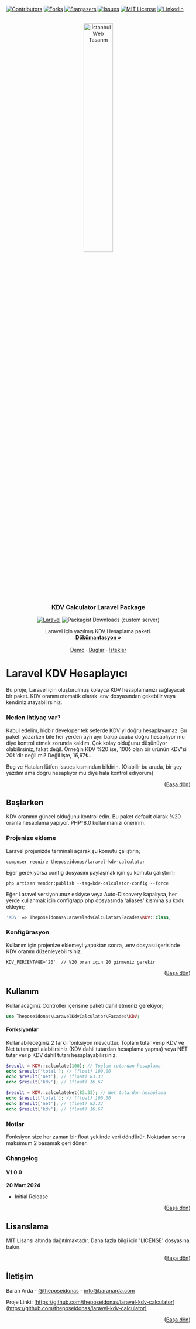 <a name="readme-top"></a>
[![Contributors][contributors-shield]][contributors-url]
[![Forks][forks-shield]][forks-url]
[![Stargazers][stars-shield]][stars-url]
[![Issues][issues-shield]][issues-url]
[![MIT License][license-shield]][license-url]
[![LinkedIn][linkedin-shield]][linkedin-url]




<!-- PROJECT LOGO -->
<br />
<div align="center">
  <a href="https://istanbulwebtasarim.pro">
    <img src="https://istanbulwebtasarim.pro/images/istanbul-web-tasarim-logo.webp" alt="İstanbul Web Tasarım" style="width: 40%">
  </a>

<h3 align="center">KDV Calculator Laravel Package</h3>

[![Laravel][Laravel.com]][Laravel-url]
![Packagist Downloads (custom server)][downloads-url]


  <p align="center">
    Laravel için yazılmış KDV Hesaplama paketi.
    <br />
    <a href="https://github.com/theposeidonas/laravel-kdv-calculator"><strong>Dökümantasyon »</strong></a>
    <br />
    <br />
    <a href="https://github.com/theposeidonas/laravel-kdv-calculator">Demo</a>
    ·
    <a href="https://github.com/theposeidonas/laravel-kdv-calculator/issues">Buglar</a>
    ·
    <a href="https://github.com/theposeidonas/laravel-kdv-calculator/issues">İstekler</a>
  </p>
</div>

# Laravel KDV Hesaplayıcı

Bu proje, Laravel için oluşturulmuş kolayca KDV hesaplamanızı sağlayacak bir paket. KDV oranını otomatik olarak .env dosyasından çekebilir veya kendiniz atayabilirsiniz.

### Neden ihtiyaç var?

Kabul edelim, hiçbir developer tek seferde KDV'yi doğru hesaplayamaz. Bu paketi yazarken bile her yerden ayrı ayrı bakıp acaba doğru hesaplıyor mu diye kontrol etmek zorunda kaldım. Çok kolay olduğunu düşünüyor olabilirsiniz, fakat değil. Örneğin KDV %20 ise, 100₺ olan bir ürünün KDV'si 20₺'dir değil mi? Değil işte, 16,67₺...

Bug ve Hataları lütfen Issues kısmından bildirin. (Olabilir bu arada, bir şey yazdım ama doğru hesaplıyor mu diye hala kontrol ediyorum)


<p align="right">(<a href="#readme-top">Başa dön</a>)</p>


## Başlarken

KDV oranının güncel olduğunu kontrol edin. Bu paket default olarak %20 oranla hesaplama yapıyor. PHP^8.0 kullanmanızı öneririm.

### Projenize ekleme

Laravel projenizde terminali açarak şu komutu çalıştırın;

```shell
composer require theposeidonas/laravel-kdv-calculator
```

Eğer gerekiyorsa config dosyasını paylaşmak için şu komutu çalıştırın;

```shell
php artisan vendor:publish --tag=kdv-calculator-config --force
```

Eğer Laravel versiyonunuz eskiyse veya Auto-Discovery kapalıysa, her yerde kullanmak için config/app.php dosyasında 'aliases' kısmına şu kodu ekleyin;

```php
'KDV' => Theposeidonas\LaravelKdvCalculator\Facades\KDV::class,
```

### Konfigürasyon

Kullanım için projenize eklemeyi yaptıktan sonra, .env dosyası içerisinde KDV oranını düzenleyebilirsiniz.
```dotenv
KDV_PERCENTAGE='20'  // %20 oran için 20 girmeniz gerekir
```
<p align="right">(<a href="#readme-top">Başa dön</a>)</p>


## Kullanım

Kullanacağınız Controller içerisine paketi dahil etmeniz gerekiyor;

```php   
use Theposeidonas\LaravelKdvCalculator\Facades\KDV;
```

#### Fonksiyonlar

Kullanabileceğiniz 2 farklı fonksiyon mevcuttur. Toplam tutar verip KDV ve Net tutarı geri alabilirsiniz (KDV dahil tutardan hesaplama yapma) veya NET tutar verip KDV dahil tutarı hesaplayabilirsiniz.

```php  
$result = KDV::calculate(100); // Toplam tutardan hesaplama
echo $result['total']; // (float) 100.00
echo $result['net']; // (float) 83.33
echo $result['kdv']; // (float) 16.67
```
```php  
$result = KDV::calculateNet(83.33); // Net tutardan hesaplama
echo $result['total']; // (float) 100.00
echo $result['net']; // (float) 83.33
echo $result['kdv']; // (float) 16.67
```


### Notlar

Fonksiyon size her zaman bir float şeklinde veri döndürür. Noktadan sonra maksimum 2 basamak geri döner.

### Changelog

#### V1.0.0

**20 Mart 2024**

- Initial Release



<p align="right">(<a href="#readme-top">Başa dön</a>)</p>

<!-- LICENSE -->
## Lisanslama

MIT Lisansı altında dağıtılmaktadır. Daha fazla bilgi için 'LICENSE' dosyasına bakın.

<p align="right">(<a href="#readme-top">Başa dön</a>)</p>



<!-- CONTACT -->
## İletişim

Baran Arda - [@theposeidonas](https://twitter.com/theposeidonas) - info@baranarda.com

Proje Linki: [https://github.com/theposeidonas/laravel-kdv-calculator](https://github.com/theposeidonas/laravel-kdv-calculator)

<p align="right">(<a href="#readme-top">Başa dön</a>)</p>


<!-- MARKDOWN LINKS & IMAGES -->
<!-- https://www.markdownguide.org/basic-syntax/#reference-style-links -->
[contributors-shield]: https://img.shields.io/github/contributors/theposeidonas/laravel-kdv-calculator.svg?style=for-the-badge
[contributors-url]: https://github.com/theposeidonas/laravel-kdv-calculator/graphs/contributors
[forks-shield]: https://img.shields.io/github/forks/theposeidonas/laravel-kdv-calculator.svg?style=for-the-badge
[forks-url]: https://github.com/theposeidonas/laravel-kdv-calculator/network/members
[stars-shield]: https://img.shields.io/github/stars/theposeidonas/laravel-kdv-calculator.svg?style=for-the-badge
[stars-url]: https://github.com/theposeidonas/laravel-kdv-calculator/stargazers
[issues-shield]: https://img.shields.io/github/issues/theposeidonas/laravel-kdv-calculator.svg?style=for-the-badge
[issues-url]: https://github.com/theposeidonas/laravel-kdv-calculator/issues
[license-shield]: https://img.shields.io/github/license/theposeidonas/laravel-kdv-calculator.svg?style=for-the-badge
[license-url]: https://github.com/theposeidonas/laravel-kdv-calculator/blob/master/LICENSE
[linkedin-shield]: https://img.shields.io/badge/-LinkedIn-black.svg?style=for-the-badge&logo=linkedin&colorB=555
[linkedin-url]: https://www.linkedin.com/in/theposeidonas/
[Laravel.com]: https://img.shields.io/badge/Laravel-FF2D20?style=for-the-badge&logo=laravel&logoColor=white
[Laravel-url]: https://laravel.com
[downloads-url]: https://img.shields.io/packagist/dt/theposeidonas/laravel-kdv-calculator?style=for-the-badge&color=007ec6&cacheSeconds=3600